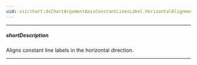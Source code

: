 ```yaml
---
uid: viz/chart:dxChartArgumentAxisConstantLinesLabel.horizontalAlignment
---
```

---
##### shortDescription
Aligns constant line labels in the horizontal direction.

---
<!--
&lt;!-- Description goes here --&gt;

-->